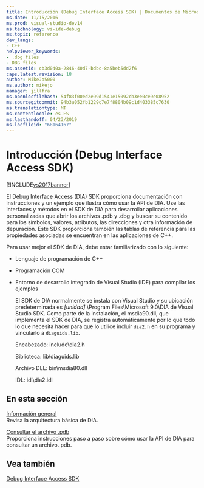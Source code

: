 ```yaml
---
title: Introducción (Debug Interface Access SDK) | Documentos de Microsoft
ms.date: 11/15/2016
ms.prod: visual-studio-dev14
ms.technology: vs-ide-debug
ms.topic: reference
dev_langs:
- C++
helpviewer_keywords:
- .dbg files
- DBG files
ms.assetid: cb3d040a-2846-40d7-bdbc-8a5beb5dd2f6
caps.latest.revision: 18
author: MikeJo5000
ms.author: mikejo
manager: jillfra
ms.openlocfilehash: 54f83f00ed2e99d1541e15092cb3ee0ce9e08952
ms.sourcegitcommit: 94b3a052fb1229c7e7f8804b09c1d403385c7630
ms.translationtype: MT
ms.contentlocale: es-ES
ms.lasthandoff: 04/23/2019
ms.locfileid: "68164167"
---
```

# <a name="getting-started-debug-interface-access-sdk"></a>Introducción (Debug Interface Access SDK)
[!INCLUDE[vs2017banner](../../includes/vs2017banner.md)]

El Debug Interface Access (DIA) SDK proporciona documentación con instrucciones y un ejemplo que ilustra cómo usar la API de DIA. Use las interfaces y métodos en el SDK de DIA para desarrollar aplicaciones personalizadas que abrir los archivos .pdb y .dbg y buscar su contenido para los símbolos, valores, atributos, las direcciones y otra información de depuración. Este SDK proporciona también las tablas de referencia para las propiedades asociadas se encuentran en las aplicaciones de C++.  
  
 Para usar mejor el SDK de DIA, debe estar familiarizado con lo siguiente:  
  
- Lenguaje de programación de C++  
  
- Programación COM  
  
- Entorno de desarrollo integrado de Visual Studio (IDE) para compilar los ejemplos  
  
  El SDK de DIA normalmente se instala con Visual Studio y su ubicación predeterminada es *[unidad]* \Program Files\Microsoft 9.0\DIA de Visual Studio SDK. Como parte de la instalación, el msdia90.dll, que implementa el SDK de DIA, se registra automáticamente por lo que todo lo que necesita hacer para que lo utilice incluir `dia2.h` en su programa y vincularlo a `diaguids.lib`.  
  
  Encabezado: include\dia2.h  
  
  Biblioteca: lib\diaguids.lib  
  
  Archivo DLL: bin\msdia80.dll  
  
  IDL: idl\dia2.idl  
  
## <a name="in-this-section"></a>En esta sección  
 [Información general](../../debugger/debug-interface-access/overview-debug-interface-access-sdk.md)  
 Revisa la arquitectura básica de DIA.  
  
 [Consultar el archivo .pdb](../../debugger/debug-interface-access/querying-the-dot-pdb-file.md)  
 Proporciona instrucciones paso a paso sobre cómo usar la API de DIA para consultar un archivo. pdb.  
  
## <a name="see-also"></a>Vea también  
 [Debug Interface Access SDK](../../debugger/debug-interface-access/debug-interface-access-sdk.md)
